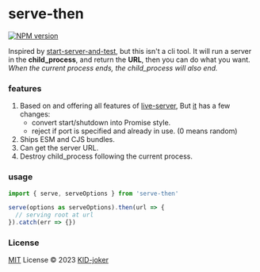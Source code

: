 # serve-then

[![NPM version](https://img.shields.io/npm/v/serve-then?color=a1b858&label=)](https://www.npmjs.com/package/serve-then)

Inspired by [start-server-and-test](https://github.com/bahmutov/start-server-and-test), but this isn't a cli tool.
It will run a server in the **child_process**, and return the **URL**, then you can do what you want. *When the current process ends, the child_process will also end.*

### features

1. Based on and offering all features of [live-server](https://github.com/tapio/live-server), But [it](https://github.com/KID-joker/live-server) has a few changes:
   - convert start/shutdown into Promise style.
   - reject if port is specified and already in use. (0 means random)
2. Ships ESM and CJS bundles.
3. Can get the server URL.
4. Destroy child_process following the current process.

### usage

```ts
import { serve, serveOptions } from 'serve-then'

serve(options as serveOptions).then(url => {
  // serving root at url
}).catch(err => {})
```

### License

[MIT](./LICENSE) License © 2023 [KID-joker](https://github.com/KID-joker)